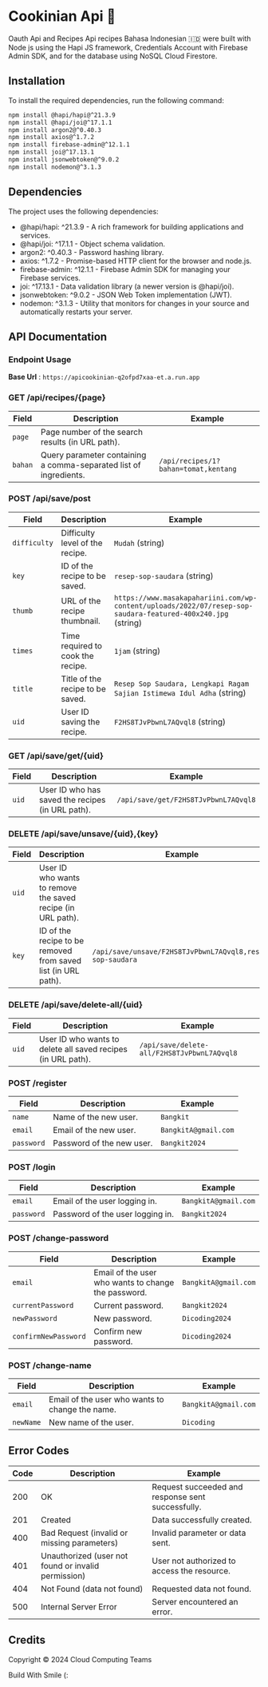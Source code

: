 # Cookinian Api 🍔
Oauth Api and Recipes Api recipes Bahasa Indonesian 🇮🇩 were built with Node js using the Hapi JS framework, Credentials Account with Firebase Admin SDK, and for the database using NoSQL Cloud Firestore.

## Installation
To install the required dependencies, run the following command:
```bash
npm install @hapi/hapi@^21.3.9
npm install @hapi/joi@^17.1.1
npm install argon2@^0.40.3
npm install axios@^1.7.2
npm install firebase-admin@^12.1.1
npm install joi@^17.13.1
npm install jsonwebtoken@^9.0.2
npm install nodemon@^3.1.3
```

## Dependencies
The project uses the following dependencies:

+ @hapi/hapi: ^21.3.9 - A rich framework for building applications and services.
+ @hapi/joi: ^17.1.1 - Object schema validation.
+ argon2: ^0.40.3 - Password hashing library.
+ axios: ^1.7.2 - Promise-based HTTP client for the browser and node.js.
+ firebase-admin: ^12.1.1 - Firebase Admin SDK for managing your Firebase services.
+ joi: ^17.13.1 - Data validation library (a newer version is @hapi/joi).
+ jsonwebtoken: ^9.0.2 - JSON Web Token implementation (JWT).
+ nodemon: ^3.1.3 - Utility that monitors for changes in your source and automatically restarts your server.

## API Documentation
### Endpoint Usage
**Base Url** : `https://apicookinian-q2ofpd7xaa-et.a.run.app`

### GET /api/recipes/{page}

| Field   | Description                                                                         | Example                                         |
|---------|-------------------------------------------------------------------------------------|-------------------------------------------------|
| `page`  | Page number of the search results (in URL path).                                    |                                                 |
| `bahan` | Query parameter containing a comma-separated list of ingredients.                   | `/api/recipes/1?bahan=tomat,kentang`            |

### POST /api/save/post

| Field        | Description                        | Example                                                                                              |
|--------------|------------------------------------|------------------------------------------------------------------------------------------------------|
| `difficulty` | Difficulty level of the recipe.    | `Mudah` (string)                                                                                     |
| `key`        | ID of the recipe to be saved.      | `resep-sop-saudara` (string)                                                                         |
| `thumb`      | URL of the recipe thumbnail.       | `https://www.masakapahariini.com/wp-content/uploads/2022/07/resep-sop-saudara-featured-400x240.jpg` (string) |
| `times`      | Time required to cook the recipe.  | `1jam` (string)                                                                                      |
| `title`      | Title of the recipe to be saved.   | `Resep Sop Saudara, Lengkapi Ragam Sajian Istimewa Idul Adha` (string)                               |
| `uid`        | User ID saving the recipe.         | `F2HS8TJvPbwnL7AQvql8` (string)                                                                      |


### GET /api/save/get/{uid}

| Field   | Description                                                                         | Example               |
|---------|-------------------------------------------------------------------------------------|-----------------------|
| `uid`   | User ID who has saved the recipes (in URL path).                                    | `/api/save/get/F2HS8TJvPbwnL7AQvql8`  |

### DELETE /api/save/unsave/{uid},{key}

| Field   | Description                                                                         | Example                       |
|---------|-------------------------------------------------------------------------------------|-------------------------------|
| `uid`   | User ID who wants to remove the saved recipe (in URL path).                         |                               |
| `key`   | ID of the recipe to be removed from saved list (in URL path).                       | `/api/save/unsave/F2HS8TJvPbwnL7AQvql8,resep-sop-saudara`  |

### DELETE /api/save/delete-all/{uid}

| Field   | Description                                                                         | Example                       |
|---------|-------------------------------------------------------------------------------------|-------------------------------|
| `uid`   | User ID who wants to delete all saved recipes (in URL path).                        | `/api/save/delete-all/F2HS8TJvPbwnL7AQvql8`   |

### POST /register

| Field         | Description                                                | Example                   |
|---------------|------------------------------------------------------------|---------------------------|
| `name`        | Name of the new user.                                       | `Bangkit`                |
| `email`       | Email of the new user.                                      | `BangkitA@gmail.com`        |
| `password`    | Password of the new user.                                   | `Bangkit2024`             |

### POST /login

| Field         | Description                                                | Example                   |
|---------------|------------------------------------------------------------|---------------------------|
| `email`       | Email of the user logging in.                              | `BangkitA@gmail.com`        |
| `password`    | Password of the user logging in.                           | `Bangkit2024`              |

### POST /change-password

| Field               | Description                                                | Example                   |
|---------------------|------------------------------------------------------------|---------------------------|
| `email`             | Email of the user who wants to change the password.        | `BangkitA@gmail.com`        |
| `currentPassword`   | Current password.                                          | `Bangkit2024`      |
| `newPassword`       | New password.                                              | `Dicoding2024`          |
| `confirmNewPassword`| Confirm new password.                                      | `Dicoding2024`          |

### POST /change-name

| Field     | Description                                                | Example                   |
|-----------|------------------------------------------------------------|---------------------------|
| `email`   | Email of the user who wants to change the name.            | `BangkitA@gmail.com`        |
| `newName` | New name of the user.                                       | `Dicoding`              |

## Error Codes

| Code | Description                                     | Example                                          |
|------|-------------------------------------------------|--------------------------------------------------|
| 200  | OK                                              | Request succeeded and response sent successfully.|
| 201  | Created                                         | Data successfully created.                       |
| 400  | Bad Request (invalid or missing parameters)     | Invalid parameter or data sent.                  |
| 401  | Unauthorized (user not found or invalid permission) | User not authorized to access the resource.  |
| 404  | Not Found (data not found)                      | Requested data not found.                        |
| 500  | Internal Server Error                           | Server encountered an error.                     |


## Credits
Copyright © 2024 Cloud Computing Teams

Build With Smile (:
